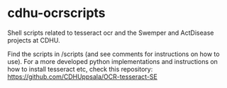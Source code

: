 # cdhu-ocrscripts
Shell scripts related to tesseract ocr and the Swemper and ActDisease projects at CDHU.

Find the scripts in /scripts (and see comments for instructions on how to use). For a more developed python implementations and instructions on how to install tesseract etc, check this repository: https://github.com/CDHUppsala/OCR-tesseract-SE
